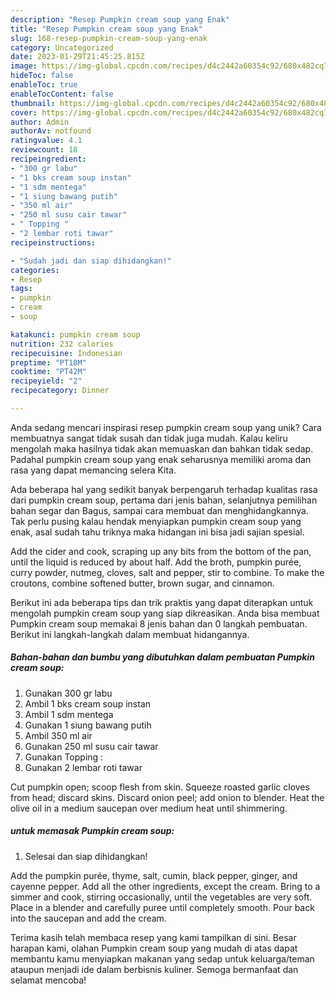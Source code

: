 ```yaml
---
description: "Resep Pumpkin cream soup yang Enak"
title: "Resep Pumpkin cream soup yang Enak"
slug: 168-resep-pumpkin-cream-soup-yang-enak
category: Uncategorized
date: 2023-01-29T21:45:25.815Z
image: https://img-global.cpcdn.com/recipes/d4c2442a60354c92/680x482cq70/pumpkin-cream-soup-foto-resep-utama.jpg
hideToc: false
enableToc: true
enableTocContent: false
thumbnail: https://img-global.cpcdn.com/recipes/d4c2442a60354c92/680x482cq70/pumpkin-cream-soup-foto-resep-utama.jpg
cover: https://img-global.cpcdn.com/recipes/d4c2442a60354c92/680x482cq70/pumpkin-cream-soup-foto-resep-utama.jpg
author: Admin
authorAv: notfound
ratingvalue: 4.1
reviewcount: 18
recipeingredient:
- "300 gr labu"
- "1 bks cream soup instan"
- "1 sdm mentega"
- "1 siung bawang putih"
- "350 ml air"
- "250 ml susu cair tawar"
- " Topping "
- "2 lembar roti tawar"
recipeinstructions:

- "Sudah jadi dan siap dihidangkan!"
categories:
- Resep
tags:
- pumpkin
- cream
- soup

katakunci: pumpkin cream soup 
nutrition: 232 calories
recipecuisine: Indonesian
preptime: "PT18M"
cooktime: "PT42M"
recipeyield: "2"
recipecategory: Dinner

---
```





Anda sedang mencari inspirasi resep pumpkin cream soup yang unik? Cara membuatnya sangat tidak susah dan tidak juga mudah. Kalau keliru mengolah maka hasilnya tidak akan memuaskan dan bahkan tidak sedap. Padahal pumpkin cream soup yang enak seharusnya memiliki aroma dan rasa yang dapat memancing selera Kita.





Ada beberapa hal yang sedikit banyak berpengaruh terhadap kualitas rasa dari pumpkin cream soup, pertama dari jenis bahan, selanjutnya pemilihan bahan segar dan Bagus, sampai cara membuat dan menghidangkannya. Tak perlu pusing kalau hendak menyiapkan pumpkin cream soup yang enak,      asal sudah tahu triknya maka hidangan ini bisa jadi sajian spesial.














Add the cider and cook, scraping up any bits from the bottom of the pan, until the liquid is reduced by about half. Add the broth, pumpkin purée, curry powder, nutmeg, cloves, salt and pepper, stir to combine. To make the croutons, combine softened butter, brown sugar, and cinnamon.






Berikut ini ada beberapa tips dan trik praktis yang dapat diterapkan untuk mengolah pumpkin cream soup yang siap dikreasikan. Anda bisa membuat Pumpkin cream soup memakai 8 jenis bahan dan 0 langkah pembuatan. Berikut ini langkah-langkah dalam membuat hidangannya.

<!--inarticleads1-->

##### Bahan-bahan dan bumbu yang dibutuhkan dalam pembuatan Pumpkin cream soup:

1. Gunakan 300 gr labu
1. Ambil 1 bks cream soup instan
1. Ambil 1 sdm mentega
1. Gunakan 1 siung bawang putih
1. Ambil 350 ml air
1. Gunakan 250 ml susu cair tawar
1. Gunakan  Topping :
1. Gunakan 2 lembar roti tawar


Cut pumpkin open; scoop flesh from skin. Squeeze roasted garlic cloves from head; discard skins. Discard onion peel; add onion to blender. Heat the olive oil in a medium saucepan over medium heat until shimmering. 

<!--inarticleads2-->

#####  untuk memasak Pumpkin cream soup:


1. Selesai dan siap dihidangkan!

Add the pumpkin purée, thyme, salt, cumin, black pepper, ginger, and cayenne pepper. Add all the other ingredients, except the cream. Bring to a simmer and cook, stirring occasionally, until the vegetables are very soft. Place in a blender and carefully puree until completely smooth. Pour back into the saucepan and add the cream. 

Terima kasih telah membaca resep yang kami tampilkan di sini. Besar harapan kami, olahan Pumpkin cream soup yang mudah di atas dapat membantu kamu menyiapkan makanan yang sedap untuk keluarga/teman ataupun menjadi ide dalam berbisnis kuliner. Semoga bermanfaat dan selamat mencoba!
